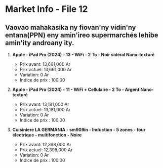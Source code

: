 # Market Info - File 12

## Vaovao mahakasika ny fiovan'ny vidin'ny entana(PPN) eny amin'ireo supermarchés lehibe amin'ity androany ity.

1. **Apple - iPad Pro (2024) - 13 - WiFi - 2 To - Noir sidéral Nano-texturé**
   - Prix avant: 13,661,000 Ar
   - Prix actuel: 13,661,000 Ar
   - Variation: 0 Ar
   - Indice de prix : 100.00

2. **Apple - iPad Pro (2024) - 11 - WiFi + Cellulaire - 2 To - Argent Nano-texturé**
   - Prix avant: 13,181,000 Ar
   - Prix actuel: 13,181,000 Ar
   - Variation: 0 Ar
   - Indice de prix : 100.00

3. **Cuisiniere LA GERMANIA - sm909in - Induction - 5 zones - four électrique - multifonction - Noire**
   - Prix avant: 12,398,000 Ar
   - Prix actuel: 12,398,000 Ar
   - Variation: 0 Ar
   - Indice de prix : 100.00

